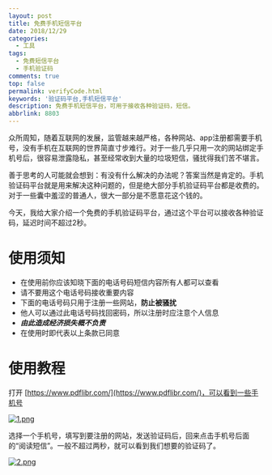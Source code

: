 ```yaml
---
layout: post
title: 免费手机短信平台
date: 2018/12/29
categories:
  - 工具
tags:
  - 免费短信平台
  - 手机验证码
comments: true
top: false
permalink: verifyCode.html
keywords: '验证码平台,手机短信平台'
description: 免费手机短信平台，可用于接收各种验证码，短信。
abbrlink: 8803
---
```


众所周知，随着互联网的发展，监管越来越严格，各种网站、app注册都需要手机号，没有手机在互联网的世界简直寸步难行。对于一些几乎只用一次的网站绑定手机号后，很容易泄露隐私，甚至经常收到大量的垃圾短信，骚扰得我们苦不堪言。

善于思考的人可能就会想到：有没有什么解决的办法呢？答案当然是肯定的。手机验证码平台就是用来解决这种问题的，但是绝大部分手机验证码平台都是收费的。对于一些囊中羞涩的普通人，很大一部分是不愿意花这个钱的。

今天，我给大家介绍一个免费的手机验证码平台，通过这个平台可以接收各种验证码，延迟时间不超过2秒。

# 使用须知

- 在使用前你应该知晓下面的电话号码短信内容所有人都可以查看
- 请不要用这个电话号码接收重要内容
- 下面的电话号码只用于注册一些网站，**防止被骚扰**
- 他人可以通过此电话号码找回密码，所以注册时应注意个人信息
- ***由此造成经济损失概不负责***
- 在使用时即代表以上条款已同意


# 使用教程

打开 [https://www.pdflibr.com/](https://www.pdflibr.com/)，可以看到一些手机号

 [![1.png](https://i.postimg.cc/2yYf3VzN/1.png)](https://postimg.cc/r0fHPy0f)

选择一个手机号，填写到要注册的网站，发送验证码后，回来点击手机号后面的“阅读短信”。一般不超过两秒，就可以看到我们想要的验证码了。

 [![2.png](https://i.postimg.cc/tTWjXhGz/2.png)](https://postimg.cc/JDrgxHny)


[1]: https://i.postimg.cc/2yYf3VzN/1.png
[2]: https://i.postimg.cc/tTWjXhGz/2.png